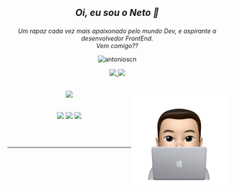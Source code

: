 ## <p align="center">*Oi, eu sou o Neto 👋*</p>
*<p align="center">
Um rapaz cada vez mais apaixonado pelo mundo Dev, e aspirante a desenvolvedor FrontEnd.<br>
Vem comigo??</p>*
<p align="center"> <img src="https://komarev.com/ghpvc/?username=antonioscn" alt="antonioscn" /> </p>

<div align="center">
  <a href="https://github.com/antonioscn">
  <img height="160em" src="https://github-readme-stats.vercel.app/api?username=antonioscn&show_icons=true&theme=gotham&include_all_commits=true&count_private=true"/>
  <img height="160em" src="https://github-readme-stats.vercel.app/api/top-langs/?username=antonioscn&layout=compact&langs_count=7&theme=gotham"/>
</div>
  
  <br>

<p align="center">
  <a href="https://skillicons.dev">
  <img src="https://skillicons.dev/icons?i=git,html,css,js,wordpress,figma,py,&theme=dark" />    
  <img height="220px" width="220" align="right" src="https://raw.githubusercontent.com/antonioscn/portifolio/main/eu.webp"></a>
</p>
  
  ##

 <p align="center"> 
  <a href="https://www.instagram.com/codes.neto/" target="_blank"><img src="https://img.shields.io/badge/-Instagram-%23E4405F?style=for-the-badge&logo=instagram&logoColor=white" target="_blank"></a>
  <a href = "mailto:antoniocruznb@gmail.com"><img src="https://img.shields.io/badge/-Gmail-%23333?style=for-the-badge&logo=gmail&logoColor=white" target="_blank"></a>
  <a href="https://www.linkedin.com/in/antonioscn" target="_blank"><img src="https://img.shields.io/badge/-LinkedIn-%230077B5?style=for-the-badge&logo=linkedin&logoColor=white" target="_blank"></a> 
 </p>
 
  <div style="display: inline_block"><br>
  <div style="display: inline_block"><br>

---

